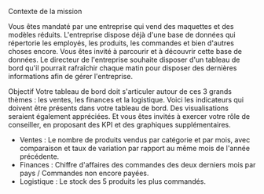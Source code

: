 Contexte de la mission

Vous êtes mandaté par une entreprise qui vend des maquettes et des modèles réduits. 
L'entreprise dispose déjà d'une base de données qui répertorie les employés, les produits, les commandes et bien d'autres choses encore. Vous êtes invité à parcourir et à découvrir cette base de données. 
Le directeur de l'entreprise souhaite disposer d'un tableau de bord qu'il pourrait rafraîchir chaque matin pour disposer des dernières informations afin de gérer l'entreprise.

Objectif 
Votre tableau de bord doit s'articuler autour de ces 3 grands thèmes : les ventes, les finances et la logistique. 
Voici les indicateurs qui doivent être présents dans votre tableau de bord. Des visualisations seraient également appréciées. Et vous êtes invités à exercer votre rôle de conseiller, en proposant des KPI et des graphiques supplémentaires. 
- Ventes : Le nombre de produits vendus par catégorie et par mois, avec comparaison et taux de variation par rapport au même mois de l'année précédente. 
- Finances : Chiffre d'affaires des commandes des deux derniers mois par pays / Commandes non encore payées. 
- Logistique : Le stock des 5 produits les plus commandés. 

